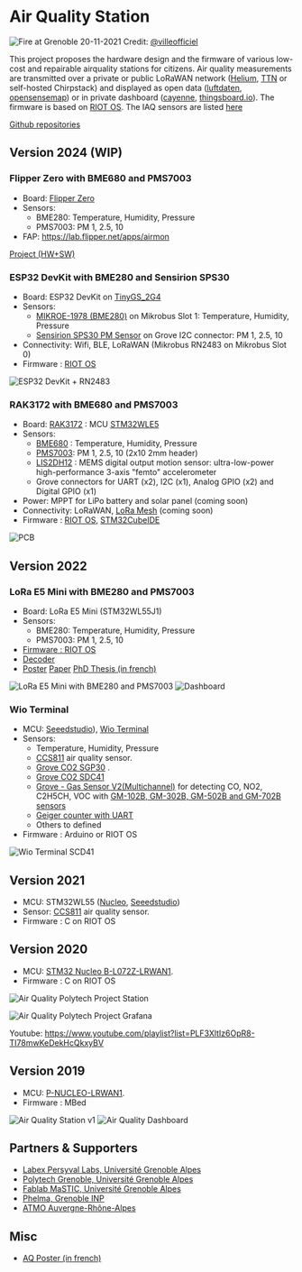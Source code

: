 # Air Quality Station

![Fire at Grenoble 20-11-2021](images/FEpQweSWUAI8UEH.jpg)
Credit: [@villeofficiel](https://twitter.com/villeofficiel/status/1462069831444967427)

This project proposes the hardware design and the firmware of various low-cost and repairable airquality stations for citizens.
Air quality measurements are transmitted over a private or public LoRaWAN network ([Helium](https://explorer.helium.com/), [TTN](https://www.thethingsnetwork.org/) or self-hosted Chirpstack) and displayed as open data ([luftdaten](https://luftdaten.info/), [opensensemap](https://opensensemap.org/)) or in private dashboard ([cayenne](https://accounts.mydevices.com), [thingsboard.io](https://thingsboard.io/)).
The firmware is based on [RIOT OS](https://riot-os.org/).
The IAQ sensors are listed [here](./sensors.md)

[Github repositories](https://github.com/airqualitystation)

## Version 2024 (WIP)

### Flipper Zero with BME680 and PMS7003
* Board: [Flipper Zero](https://github.com/CampusIoT/tutorial/blob/master/flipper_zero/README.md)
* Sensors:
  * BME280: Temperature, Humidity, Pressure
  * PMS7003: PM 1, 2.5, 10
* FAP: https://lab.flipper.net/apps/airmon

[Project (HW+SW)](https://github.com/airqualitystation/flipper_zero/blob/main/README.md)

### ESP32 DevKit with BME280 and Sensirion SPS30
* Board: ESP32 DevKit on [TinyGS_2G4](https://github.com/thingsat/tinygs_2g4station)
* Sensors:
  * [MIKROE-1978 (BME280)](https://www.mikroe.com/weather-click) on Mikrobus Slot 1: Temperature, Humidity, Pressure
  * [Sensirion SPS30 PM Sensor](https://sensirion.com/products/catalog/SPS30/) on Grove I2C connector: PM 1, 2.5, 10
* Connectivity: Wifi, BLE, LoRaWAN (Mikrobus RN2483 on Mikrobus Slot 0)
* Firmware : [RIOT OS](https://doc.riot-os.org/group__boards__esp32__wroom-32.html)

![ESP32 DevKit + RN2483](https://raw.githubusercontent.com/thingsat/tinygs_2g4station/main/images/tinygs2G4_mikrobus_rn2483.jpg)

### RAK3172 with BME680 and PMS7003
* Board: [RAK3172](https://store.rakwireless.com/products/wisduo-lpwan-module-rak3172) : MCU [STM32WLE5](https://www.st.com/en/microcontrollers-microprocessors/stm32wlex.html)
* Sensors:
  * [BME680](https://www.bosch-sensortec.com/products/environmental-sensors/gas-sensors/bme680/) : Temperature, Humidity, Pressure
  * [PMS7003](https://www.plantower.com/en/products_33/76.html): PM 1, 2.5, 10 (2x10 2mm header)
  * [LIS2DH12](https://www.st.com/en/mems-and-sensors/lis2dh12.html) : MEMS digital output motion sensor: ultra-low-power high-performance 3-axis "femto" accelerometer
  * Grove connectors for UART (x2), I2C (x1), Analog GPIO (x2) and Digital GPIO (x1)  
* Power: MPPT for LiPo battery and solar panel (coming soon)
* Connectivity: LoRaWAN, [LoRa Mesh](https://meshtastic.org/) (coming soon)
* Firmware : [RIOT OS](https://github.com/RIOT-OS/RIOT/tree/master/boards/nucleo-wl55jc), [STM32CubeIDE](https://docs.rakwireless.com/Product-Categories/WisDuo/RAK3172-Module/Low-Level-Development/#rak3172-on-stm32cubeide-with-stm32wl-sdk-v1-2-0)

![PCB](images/ih2m-rak-top.png)

## Version 2022

### LoRa E5 Mini with BME280 and PMS7003
* Board: LoRa E5 Mini (STM32WL55J1)
* Sensors:
  * BME280: Temperature, Humidity, Pressure
  * PMS7003: PM 1, 2.5, 10
* [Firmware : RIOT OS](https://github.com/airqualitystation/firmware_for_bmx280_pms7003)
* [Decoder](https://github.com/airqualitystation/firmware_for_bmx280_pms7003/blob/main/codec/decoder.js)
* [Poster](presentations/poster_uspn_mlaix.pdf) [Paper](https://www.sciencedirect.com/science/article/pii/S0048969723026840?dgcid=author) [PhD Thesis (in french)](https://theses.fr/s245973)

![LoRa E5 Mini with BME280 and PMS7003](https://raw.githubusercontent.com/airqualitystation/firmware_for_bmx280_pms7003/main/images/aq_endpoint-02.jpg)
![Dashboard](images/aq_station_lora_e5_dashboard.png)

### Wio Terminal
* MCU: [Seeedstudio](https://wiki.seeedstudio.com/LoRa_E5_Dev_Board/)), [Wio Terminal](https://github.com/CampusIoT/tutorial/tree/master/wioterminal)
* Sensors:
  * Temperature, Humidity, Pressure
  * [CCS811](https://github.com/airqualitystation/firmware/blob/master/ccs811.md) air quality sensor.
  * [Grove CO2 SGP30](https://wiki.seeedstudio.com/Grove-VOC_and_eCO2_Gas_Sensor-SGP30/) .
  * [Grove CO2 SDC41](https://wiki.seeedstudio.com/Grove-CO2-Temperature-Humidity-Sensor-SCD41/) 
  * [Grove - Gas Sensor V2(Multichannel)](https://wiki.seeedstudio.com/Grove-Multichannel-Gas-Sensor-V2/) for detecting CO, NO2, C2H5CH, VOC  with [GM-102B, GM-302B, GM-502B and GM-702B sensors](https://www.cnwinsen.com/products/MEMS-sensor)
  * [Geiger counter with UART](https://www.sparkfun.com/products/retired/10742)
  * Others to defined
* Firmware : Arduino or RIOT OS

![Wio Terminal SCD41](https://raw.githubusercontent.com/CampusIoT/tutorial/master/wioterminal/examples/GroveCO2TemperatureHumiditySensorSCD41/GroveCO2TemperatureHumiditySensorSCD41.jpg)

## Version 2021
* MCU: STM32WL55 ([Nucleo](https://www.st.com/en/evaluation-tools/nucleo-wl55jc.html), [Seeedstudio](https://wiki.seeedstudio.com/LoRa_E5_Dev_Board/))
* Sensor: [CCS811](https://github.com/airqualitystation/firmware/blob/master/ccs811.md) air quality sensor.
* Firmware : C on RIOT OS

## Version 2020

* MCU: [STM32 Nucleo B-L072Z-LRWAN1](https://www.st.com/en/evaluation-tools/b-l072z-lrwan1.html).
* Firmware : C on RIOT OS

![Air Quality Polytech Project Station](images/Station_meteo)

![Air Quality Polytech Project Grafana](images/Projet_Qualite_Air_Grafana_Dashboard.JPG)

Youtube: https://www.youtube.com/playlist?list=PLF3XltIz6OpR8-TI78mwKeDekHcQkxyBV

## Version 2019

* MCU: [P-NUCLEO-LRWAN1](https://www.st.com/en/evaluation-tools/p-nucleo-lrwan1.html).
* Firmware : MBed

![Air Quality Station v1](images/atmo-station-d.jpg)
![Air Quality Dashboard](images/atmo-nodered-3.png)

## Partners & Supporters
* [Labex Persyval Labs, Université Grenoble Alpes](https://persyval-lab.org/)
* [Polytech Grenoble, Université Grenoble Alpes](https://www.polytech-grenoble.fr/)
* [Fablab MaSTIC, Université Grenoble Alpes](https://fabmstic.imag.fr/)
* [Phelma, Grenoble INP](https://phelma.grenoble-inp.fr/)
* [ATMO Auvergne-Rhône-Alpes](https://www.atmo-auvergnerhonealpes.fr/)

## Misc
* [AQ Poster (in french)](https://www.ecologie.gouv.fr/sites/default/files/15104-2_expo-QA_10-panneaux_A4_HD.pdf)

